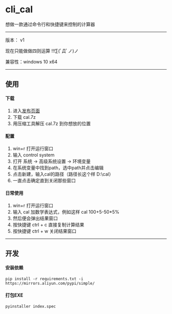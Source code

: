 # cli_cal

想做一款通过命令行和快捷键来控制的计算器

---



版本： v1

现在只能做做四则运算 !!!∑(ﾟДﾟノ)ノ



兼容性：windows 10 x64



---



## 使用

#### 下载

1. 进入[发布页面](https://github.com/cxwithyxy/cli_cal/releases)
2. 下载 cal.7z
3. 用压缩工具解压 cal.7z 到你想放的位置

#### 配置

1. win+r 打开运行窗口
2. 输入 control system
3. 打开 系统 -> 高级系统设置 -> 环境变量
4. 在系统变量中找到path，选中path并点击编辑
5. 点击新建，输入cal的路径（路径长这个样 D:\cal）
6. 一直点击确定直到关闭那些窗口

#### 日常使用

1. win+r 打开运行窗口
2. 输入 cal 加数学表达式，例如这样 cal 100+5-50*5%
3. 然后便会弹出结果窗口
4. 按快捷键 ctrl + c 直接复制计算结果
5. 按快捷键 ctrl + w 关闭结果窗口



----



## 开发

#### 安装依赖

```
pip install -r requirements.txt -i https://mirrors.aliyun.com/pypi/simple/
```

#### 打包EXE

```
pyinstaller index.spec
```